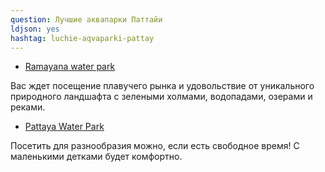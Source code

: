 ```yaml
---
question: Лучшие аквапарки Паттайи 
ldjson: yes
hashtag: luchie-aqvaparki-pattay
---
```


* [Ramayana water park](https://g.co/kgs/ugqXjV)


Вас ждет посещение плавучего рынка и удовольствие от уникального природного ландшафта с зелеными холмами, водопадами, озерами и реками.


* [Pattaya Water Park](https://g.co/kgs/5poYWF)

Посетить для разнообразия можно, если есть свободное время! 
С маленькими детками будет комфортно.
